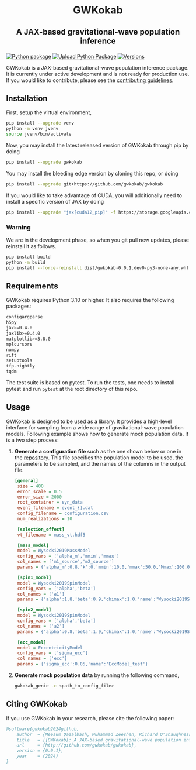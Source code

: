 # <p align="center">GWKokab</p>

## <p align="center">A JAX-based gravitational-wave population inference</p>

[![Python package](https://github.com/gwkokab/gwkokab/actions/workflows/python-package.yml/badge.svg)](https://github.com/gwkokab/gwkokab/actions/workflows/python-package.yml)
[![Upload Python Package](https://github.com/gwkokab/gwkokab/actions/workflows/python-publish.yml/badge.svg)](https://github.com/gwkokab/gwkokab/actions/workflows/python-publish.yml)
[![Versions](https://img.shields.io/pypi/pyversions/gwkokab.svg)](https://pypi.org/project/gwkokab/)

GWKokab is a JAX-based gravitational-wave population inference package. It is currently under active development and is not ready for production use. If you would like to contribute, please
see the [contributing guidelines](CONTRIBUTING.md).

<!-- ## Features

- [x] 🚀 High-Performance Sampling: Leverage the power of JAX for high-speed, accurate sampling.
- [x] 🧩 Versatile Algorithms: A wide range of sampling methods to suit various applications.
- [x] 🔗 Easy Integration: Seamlessly integrates with existing JAX workflows. -->

## Installation

First, setup the virtual environment,

```bash
pip install --upgrade venv
python -m venv jvenv
source jvenv/bin/activate
```

Now, you may install the latest released version of GWKokab through pip by doing

```bash
pip install --upgrade gwkokab
```

You may install the bleeding edge version by cloning this repo, or doing

```bash
pip install --upgrade git+https://github.com/gwkokab/gwkokab
```

If you would like to take advantage of CUDA, you will additionally need to install a specific version of JAX by doing

```bash
pip install --upgrade "jax[cuda12_pip]" -f https://storage.googleapis.com/jax-releases/jax_cuda_releases.html
```

### Warning

We are in the development phase, so when you git pull new updates, please reinstall it as follows.

```bash
pip install build
python -m build
pip install --force-reinstall dist/gwkokab-0.0.1.dev0-py3-none-any.whl
```

## Requirements

GWKokab requires Python 3.10 or higher. It also requires the following packages:

```bash
configargparse
h5py
jax>=0.4.0
jaxlib>=0.4.0
matplotlib>=3.8.0
mplcursors
numpy
rift
setuptools
tfp-nightly
tqdm
```

The test suite is based on pytest. To run the tests, one needs to install pytest and run `pytest` at the root directory
of this repo.

## Usage

GWKokab is designed to be used as a library. It provides a high-level interface for sampling from a wide range of
gravitational-wave population models. Following example shows how to generate mock population data. It is a two step
process:

1. **Generate a configuration file** such as the one shown below or one in the [repository](example_config.ini). This
   file specifies the population model to be used, the parameters to be sampled, and the names of the columns in the
   output file.

   ```ini
   [general]
    size = 400
    error_scale = 0.5
    error_size = 2000
    root_container = syn_data
    event_filename = event_{}.dat
    config_filename = configuration.csv
    num_realizations = 10

    [selection_effect]
    vt_filename = mass_vt.hdf5

    [mass_model]
    model = Wysocki2019MassModel
    config_vars = ['alpha_m','mmin','mmax']
    col_names = ['m1_source','m2_source']
    params = {'alpha_m':0.8,'k':0,'mmin':10.0,'mmax':50.0,'Mmax':100.0,'name':'Wysocki2019MassModel_test'}

    [spin1_model]
    model = Wysocki2019SpinModel
    config_vars = ['alpha','beta']
    col_names = ['a1']
    params = {'alpha':1.8,'beta':0.9,'chimax':1.0,'name':'Wysocki2019SpinModel_test'}

    [spin2_model]
    model = Wysocki2019SpinModel
    config_vars = ['alpha','beta']
    col_names = ['a2']
    params = {'alpha':0.8,'beta':1.9,'chimax':1.0,'name':'Wysocki2019SpinModel_test'}

    [ecc_model]
    model = EccentricityModel
    config_vars = ['sigma_ecc']
    col_names = ['ecc']
    params = {'sigma_ecc':0.05,'name':'EccModel_test'}
   ```

2. **Generate mock population data** by running the following command,

    ```bash
    gwkokab_genie -c <path_to_config_file>
    ```

## Citing GWKokab

If you use GWKokab in your research, please cite the following paper:

```bibtex
@software{gwkokab2024github,
    author  = {Meesum Qazalbash, Muhammad Zeeshan, Richard O'Shaughnessy},
    title   = {{GWKokab}: A JAX-based gravitational-wave population inference},
    url     = {http://github.com/gwkokab/gwkokab},
    version = {0.0.1},
    year    = {2024}
}
```
